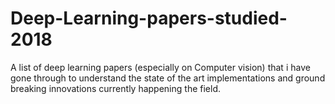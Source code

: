 # Deep-Learning-papers-studied-2018
A list of deep learning papers (especially on Computer vision) that i have gone through to understand the state of the art implementations and ground breaking innovations currently happening the field.
